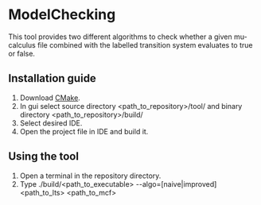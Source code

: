 # ModelChecking

This tool provides two different algorithms to check whether a given mu-calculus file combined with the labelled transition system evaluates to true or false.

## Installation guide

1. Download [CMake](https://cmake.org/).
1. In gui select source directory <path_to_repository>/tool/ and binary directory <path_to_repository>/build/
1. Select desired IDE.
1. Open the project file in IDE and build it.

## Using the tool

1. Open a terminal in the repository directory.
1. Type ./build/<path_to_executable> --algo=[naive|improved] <path_to_lts> <path_to_mcf>
